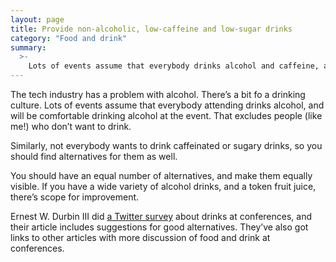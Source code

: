 ```yaml
---
layout: page
title: Provide non-alcoholic, low-caffeine and low-sugar drinks
category: "Food and drink"
summary:
  >-
    Lots of events assume that everybody drinks alcohol and caffeine, and just has water and fruit juice for everybody else. More variety!
---
```


The tech industry has a problem with alcohol. There’s a bit fo a drinking culture. Lots of events assume that everybody attending drinks alcohol, and will be comfortable drinking alcohol at the event. That excludes people (like me!) who don’t want to drink.

Similarly, not everybody wants to drink caffeinated or sugary drinks, so you should find alternatives for them as well.

You should have an equal number of alternatives, and make them equally visible. If you have a wide variety of alcohol drinks, and a token fruit juice, there’s scope for improvement.

Ernest W. Durbin III did [a Twitter survey](https://ernest.ly/blog/conference-beverages.html) about drinks at conferences, and their article includes suggestions for good alternatives. They’ve also got links to other articles with more discussion of food and drink at conferences.